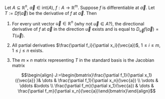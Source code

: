 Let $A\subseteq\mathbb{R}^n$, $\vec{a}\in\text{int}(A)$, $f:A\to\mathbb{R}^m$. Suppose $f$ is differentiable at $\vec{a}$. Let $T:=Df(\vec{a})$ be the derivative of $f$ at $\vec{a}$. Then 

1. For every unit vector $\vec{u}\in\mathbb{R}^n$ (why not $\vec{u}\in A$?), the directional derivative of $f$ at $\vec{a}$ in the direction $\vec{u}$ exists and is equal to $D_{\vec{u}}f(\vec{a})=T(\vec{u})$.

2. All partial derivatives $\frac{\partial f_i}{\partial x_i}(\vec{a})$, $1\leq i\leq m, 1 \leq j\leq n$ exists. 

3. The $m\times n$ matrix representing $T$ in the standard basis is the Jacobian matrix

   $$\begin{align} J:=\begin{bmatrix}\frac{\partial f_1}{\partial x_1}({\vec{a}} )& \dots & \frac{\partial f_1}{\partial x_n}(\vec{a}) \\ \vdots & \ddots &\vdots \\ \frac{\partial f_m}{\partial x_1}(\vec{a}) & \dots & \frac{\partial f_m}{\partial x_n}(\vec{a})\end{bmatrix}\end{align}$$

   

